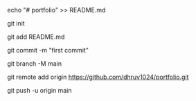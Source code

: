 echo "# portfolio" >> README.md

git init

git add README.md

git commit -m "first commit"

git branch -M main

git remote add origin https://github.com/dhruv1024/portfolio.git

git push -u origin main
